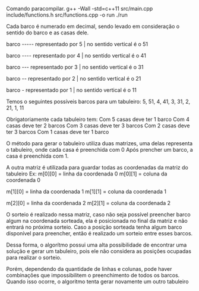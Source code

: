 
Comando paracompilar.
g++ -Wall -std=c++11 src/main.cpp include/functions.h src/functions.cpp -o run
./run


Cada barco é numerado em decimal, sendo levado em consideração o sentido do barco e as casas dele.

barco ----- representado por 5 | no sentido vertical é o 51

barco ---- representado por 4 | no sentido vertical é o 41

barco --- representado por 3 | no sentido vertical é o 31

barco -- representado por 2 | no sentido vertical é o 21

barco - representado por 1 | no sentido vertical é o 11

Temos o seguintes possíveis barcos para um tabuleiro: 5, 51, 4, 41, 3, 31, 2, 21, 1, 11

Obrigatoriamente cada tabuleiro tem:
Com 5 casas deve ter 1 barco
Com 4 casas deve ter 2 barcos
Com 3 casas deve ter 3 barcos
Com 2 casas deve ter 3 barcos
Com 1 casas deve ter 1 barco



O método para gerar o tabuleiro utiliza duas matrizes, uma delas representa o tabuleiro, onde cada casa é preenchida com 0
Após prencher um barco, a casa é preenchida com 1.

A outra matriz é utilizada para guardar todas as coordenadas da matriz do tabuleiro
Ex:
m[0][0] = linha da coordenada 0
m[0][1] = coluna da coordenada 0

m[1][0] = linha da coordenada 1
m[1][1] = coluna da coordenada 1

m[2][0] = linha da coordenada 2
m[2][1] = coluna da coordenada 2

O sorteio é realizado nessa matriz, caso não seja possível preencher barco algum na coordenada sorteada, ela é posicionada
no final da matriz e não entrará no próxima sorteio.
Caso a posição sorteada tenha algum barco disponível para preencher, então é realizado um sorteio entre esses barcos.

Dessa forma, o algorítmo possui uma alta possibilidade de encontrar uma solução e gerar um tabuleiro, pois ele não considera
as posições ocupadas para realizar o sorteio.

Porém, dependendo da quantidade de linhas e colunas, pode haver combinações que impossibilitem o preenchimento de todos os barcos. Quando isso ocorre, o algoritmo tenta gerar novamente um outro tabuleiro
